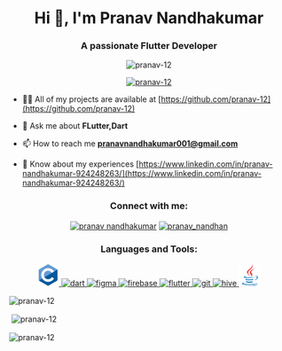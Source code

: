<h1 align="center">Hi 👋, I'm Pranav Nandhakumar</h1>
<h3 align="center">A passionate Flutter Developer</h3>

<p align="center"> <img src="https://komarev.com/ghpvc/?username=pranav-12&label=Profile%20views&color=0e75b6&style=flat" alt="pranav-12" /> </p>

<p align="center"> <a href="https://github.com/ryo-ma/github-profile-trophy"><img src="https://github-profile-trophy.vercel.app/?username=pranav-12" alt="pranav-12" /></a> </p>

- 👨‍💻 All of my projects are available at [https://github.com/pranav-12](https://github.com/pranav-12)

- 💬 Ask me about **FLutter,Dart**

- 📫 How to reach me **pranavnandhakumar001@gmail.com**

- 📄 Know about my experiences [https://www.linkedin.com/in/pranav-nandhakumar-924248263/](https://www.linkedin.com/in/pranav-nandhakumar-924248263/)

<h3 align="center">Connect with me:</h3>
<p align="center">
<a href="https://linkedin.com/in/pranav nandhakumar" target="blank"><img align="center" src="https://raw.githubusercontent.com/rahuldkjain/github-profile-readme-generator/master/src/images/icons/Social/linked-in-alt.svg" alt="pranav nandhakumar" height="30" width="40" /></a>
<a href="https://instagram.com/pranav_nandhan" target="blank"><img align="center" src="https://raw.githubusercontent.com/rahuldkjain/github-profile-readme-generator/master/src/images/icons/Social/instagram.svg" alt="pranav_nandhan" height="30" width="40" /></a>
</p>

<h3 align="center">Languages and Tools:</h3>
<p align="center"> <a href="https://www.cprogramming.com/" target="_blank" rel="noreferrer"> <img src="https://raw.githubusercontent.com/devicons/devicon/master/icons/c/c-original.svg" alt="c" width="40" height="40"/> </a> <a href="https://dart.dev" target="_blank" rel="noreferrer"> <img src="https://www.vectorlogo.zone/logos/dartlang/dartlang-icon.svg" alt="dart" width="40" height="40"/> </a> <a href="https://www.figma.com/" target="_blank" rel="noreferrer"> <img src="https://www.vectorlogo.zone/logos/figma/figma-icon.svg" alt="figma" width="40" height="40"/> </a> <a href="https://firebase.google.com/" target="_blank" rel="noreferrer"> <img src="https://www.vectorlogo.zone/logos/firebase/firebase-icon.svg" alt="firebase" width="40" height="40"/> </a> <a href="https://flutter.dev" target="_blank" rel="noreferrer"> <img src="https://www.vectorlogo.zone/logos/flutterio/flutterio-icon.svg" alt="flutter" width="40" height="40"/> </a> <a href="https://git-scm.com/" target="_blank" rel="noreferrer"> <img src="https://www.vectorlogo.zone/logos/git-scm/git-scm-icon.svg" alt="git" width="40" height="40"/> </a> <a href="https://hive.apache.org/" target="_blank" rel="noreferrer"> <img src="https://www.vectorlogo.zone/logos/apache_hive/apache_hive-icon.svg" alt="hive" width="40" height="40"/> </a> <a href="https://www.java.com" target="_blank" rel="noreferrer"> <img src="https://raw.githubusercontent.com/devicons/devicon/master/icons/java/java-original.svg" alt="java" width="40" height="40"/> </a> </p>

<p><img align="center" src="https://github-readme-stats.vercel.app/api/top-langs?username=pranav-12&show_icons=true&locale=en&layout=compact" alt="pranav-12" /></p>

<p>&nbsp;<img align="center" src="https://github-readme-stats.vercel.app/api?username=pranav-12&show_icons=true&locale=en" alt="pranav-12" /></p>

<p><img align="center" src="https://github-readme-streak-stats.herokuapp.com/?user=pranav-12&" alt="pranav-12" /></p>

